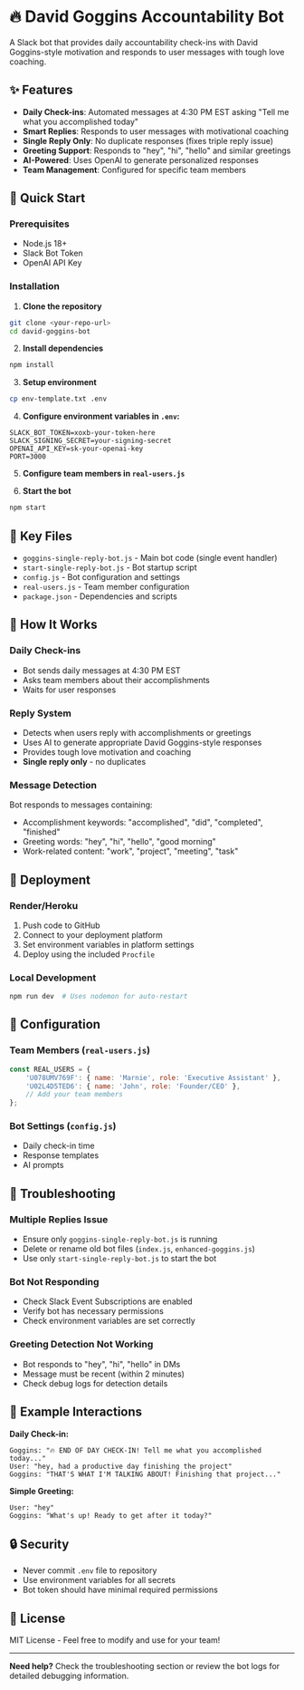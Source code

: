 # 🔥 David Goggins Accountability Bot

A Slack bot that provides daily accountability check-ins with David Goggins-style motivation and responds to user messages with tough love coaching.

## ✨ Features

- **Daily Check-ins**: Automated messages at 4:30 PM EST asking "Tell me what you accomplished today"
- **Smart Replies**: Responds to user messages with motivational coaching
- **Single Reply Only**: No duplicate responses (fixes triple reply issue)
- **Greeting Support**: Responds to "hey", "hi", "hello" and similar greetings
- **AI-Powered**: Uses OpenAI to generate personalized responses
- **Team Management**: Configured for specific team members

## 🚀 Quick Start

### Prerequisites
- Node.js 18+ 
- Slack Bot Token
- OpenAI API Key

### Installation

1. **Clone the repository**
```bash
git clone <your-repo-url>
cd david-goggins-bot
```

2. **Install dependencies**
```bash
npm install
```

3. **Setup environment**
```bash
cp env-template.txt .env
```

4. **Configure environment variables in `.env`:**
```
SLACK_BOT_TOKEN=xoxb-your-token-here
SLACK_SIGNING_SECRET=your-signing-secret
OPENAI_API_KEY=sk-your-openai-key
PORT=3000
```

5. **Configure team members in `real-users.js`**

6. **Start the bot**
```bash
npm start
```

## 📁 Key Files

- `goggins-single-reply-bot.js` - Main bot code (single event handler)
- `start-single-reply-bot.js` - Bot startup script
- `config.js` - Bot configuration and settings
- `real-users.js` - Team member configuration
- `package.json` - Dependencies and scripts

## 🎯 How It Works

### Daily Check-ins
- Bot sends daily messages at 4:30 PM EST
- Asks team members about their accomplishments
- Waits for user responses

### Reply System
- Detects when users reply with accomplishments or greetings
- Uses AI to generate appropriate David Goggins-style responses
- Provides tough love motivation and coaching
- **Single reply only** - no duplicates

### Message Detection
Bot responds to messages containing:
- Accomplishment keywords: "accomplished", "did", "completed", "finished"
- Greeting words: "hey", "hi", "hello", "good morning"
- Work-related content: "work", "project", "meeting", "task"

## 🚢 Deployment

### Render/Heroku
1. Push code to GitHub
2. Connect to your deployment platform
3. Set environment variables in platform settings
4. Deploy using the included `Procfile`

### Local Development
```bash
npm run dev  # Uses nodemon for auto-restart
```

## 🔧 Configuration

### Team Members (`real-users.js`)
```javascript
const REAL_USERS = {
    'U078UMV769F': { name: 'Marnie', role: 'Executive Assistant' },
    'U02L4D5TED6': { name: 'John', role: 'Founder/CEO' },
    // Add your team members
};
```

### Bot Settings (`config.js`)
- Daily check-in time
- Response templates
- AI prompts

## 🐛 Troubleshooting

### Multiple Replies Issue
- Ensure only `goggins-single-reply-bot.js` is running
- Delete or rename old bot files (`index.js`, `enhanced-goggins.js`)
- Use only `start-single-reply-bot.js` to start the bot

### Bot Not Responding
- Check Slack Event Subscriptions are enabled
- Verify bot has necessary permissions
- Check environment variables are set correctly

### Greeting Detection Not Working
- Bot responds to "hey", "hi", "hello" in DMs
- Message must be recent (within 2 minutes)
- Check debug logs for detection details

## 📝 Example Interactions

**Daily Check-in:**
```
Goggins: "🔥 END OF DAY CHECK-IN! Tell me what you accomplished today..."
User: "hey, had a productive day finishing the project"
Goggins: "THAT'S WHAT I'M TALKING ABOUT! Finishing that project..."
```

**Simple Greeting:**
```
User: "hey"
Goggins: "What's up! Ready to get after it today?"
```

## 🔒 Security

- Never commit `.env` file to repository
- Use environment variables for all secrets
- Bot token should have minimal required permissions

## 📄 License

MIT License - Feel free to modify and use for your team!

---

**Need help?** Check the troubleshooting section or review the bot logs for detailed debugging information. 